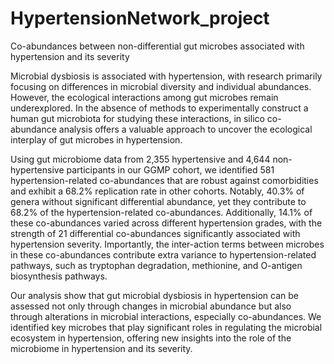 # HypertensionNetwork_project

Co-abundances between non-differential gut microbes associated with hypertension and its severity

Microbial dysbiosis is associated with hypertension, with research primarily focusing on differences in microbial diversity and individual abundances. However, the ecological interactions among gut microbes remain underexplored. In the absence of methods to experimentally construct a human gut microbiota for studying these interactions, in silico co-abundance analysis offers a valuable approach to uncover the ecological interplay of gut microbes in hypertension. 

Using gut microbiome data from 2,355 hypertensive and 4,644 non-hypertensive participants in our GGMP cohort, we identified 581 hypertension-related co-abundances that are robust against comorbidities and exhibit a 68.2% replication rate in other cohorts. Notably, 40.3% of genera without significant differential abundance, yet they contribute to 68.2% of the hypertension-related co-abundances. Additionally, 14.1% of these co-abundances varied across different hypertension grades, with the strength of 21 differential co-abundances significantly associated with hypertension severity. Importantly, the inter-action terms between microbes in these co-abundances contribute extra variance to hypertension-related pathways, such as tryptophan degradation, methionine, and O-antigen biosynthesis pathways.

Our analysis show that gut microbial dysbiosis in hypertension can be assessed not only through changes in microbial abundance but also through alterations in microbial interactions, especially co-abundances. We identified key microbes that play significant roles in regulating the microbial ecosystem in hypertension, offering new insights into the role of the microbiome in hypertension and its severity.
